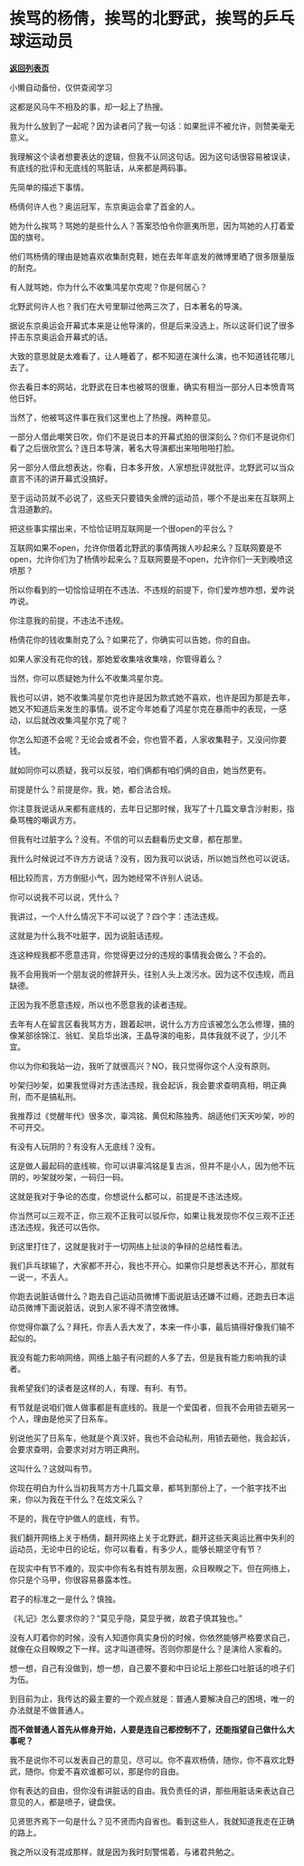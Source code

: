 # 挨骂的杨倩，挨骂的北野武，挨骂的乒乓球运动员

[**返回列表页**](/gzh/记忆承载3)

小懒自动备份，仅供查阅学习

这都是风马牛不相及的事，却一起上了热搜。  

  

我为什么放到了一起呢？因为读者问了我一句话：如果批评不被允许，则赞美毫无意义。

  

我理解这个读者想要表达的逻辑，但我不认同这句话。因为这句话很容易被误读，有底线的批评和无底线的骂脏话，从来都是两码事。

  

先简单的描述下事情。

  

杨倩何许人也？奥运冠军，东京奥运会拿了首金的人。  

  

她为什么挨骂？骂她的是些什么人？答案恐怕令你匪夷所思，因为骂她的人打着爱国的旗号。

  

他们骂杨倩的理由是她喜欢收集耐克鞋，她在去年年底发的微博里晒了很多限量版的耐克。

  

有人就骂她，你为什么不收集鸿星尔克呢？你是何居心？

  

北野武何许人也？我们在大号里聊过他两三次了，日本著名的导演。

  

据说东京奥运会开幕式本来是让他导演的，但是后来没选上，所以这哥们说了很多抨击东京奥运会开幕式的话。  

  

大致的意思就是太难看了，让人睡着了，都不知道在演什么演，也不知道钱花哪儿去了。

  

你去看日本的网站，北野武在日本也被骂的很重，确实有相当一部分人日本愤青骂他日奸。  

  

当然了，他被骂这件事在我们这里也上了热搜。两种意见。  

  

一部分人借此嘲笑日吹，你们不是说日本的开幕式拍的很深刻么？你们不是说你们看了之后很欣赏么？连日本导演，著名大导演都出来啪啪啪打脸。

  

另一部分人借此想表达，你看，日本多开放，人家想批评就批评，北野武可以当众直言不讳的讲开幕式没搞好。  

  

至于运动员就不必说了，这些天只要错失金牌的运动员，哪个不是出来在互联网上含泪道歉的。

  

把这些事实摆出来，不恰恰证明互联网是一个很open的平台么？

  

互联网如果不open，允许你借着北野武的事情两拨人吵起来么？互联网要是不open，允许你们为了杨倩吵起来么？互联网要是不open，允许你们一天到晚喷这喷那？  

  

所以你看到的一切恰恰证明在不违法、不违规的前提下，你们爱咋想咋想，爱咋说咋说。  

  

你注意我的前提，不违法不违规。  

  

杨倩花你的钱收集耐克了么？如果花了，你确实可以告她，你的自由。  

  

如果人家没有花你的钱，那她爱收集啥收集啥，你管得着么？  

  

当然，你可以质疑她为什么不收集鸿星尔克。  

  

我也可以讲，她不收集鸿星尔克也许是因为款式她不喜欢，也许是因为那是去年，她又不知道后来发生的事情。说不定今年她看了鸿星尔克在暴雨中的表现，一感动，以后就改收集鸿星尔克了呢？

  

你怎么知道不会呢？无论会或者不会，你也管不着，人家收集鞋子，又没问你要钱。  

  

就如同你可以质疑，我可以反驳，咱们俩都有咱们俩的自由，她当然更有。

  

前提是什么？前提是你，我，她，都合法合规。  

  

你注意我说话从来都有底线的，去年日记那时候，我写了十几篇文章含沙射影，指桑骂槐的嘲讽方方。  

  

但我有吐过脏字么？没有。不信的可以去翻看历史文章，都在那里。  

  

我什么时候说过不许方方说话？没有，因为我可以说话，所以她当然也可以说话。  

  

相比较而言，方方倒挺小气，因为她经常不许别人说话。  

  

你可以说我不可以说，凭什么？  

  

我讲过，一个人什么情况下不可以说了？四个字：违法违规。  

  

这就是为什么我不吐脏字，因为说脏话违规。  

  

连这种规我都不愿意违背，你觉得更过分的违规的事情我会做么？不会的。

  

我不会用我听一个朋友说的修辞开头，往别人头上泼污水。因为这不仅违规，而且缺德。  

  

正因为我不愿意违规，所以也不愿意我的读者违规。

  

去年有人在留言区看我骂方方，跟着起哄，说什么方方应该被怎么怎么修理，搞的像某部徐锦江、翁虹、吴启华出演，王晶导演的电影，具体我就不说了，少儿不宜。

  

你以为你和我站一边，我听了就很高兴？NO，我只觉得你这个人没有原则。  

  

吵架归吵架，如果我觉得对方违法违规，我会起诉，我会要求查明真相，明正典刑，而不是搞私刑。

  

我推荐过《觉醒年代》很多次，辜鸿铭、黄侃和陈独秀、胡适他们天天吵架，吵的不可开交。  

  

有没有人玩阴的？有没有人无底线？没有。

  

这是做人最起码的底线嘛，你可以讲辜鸿铭是复古派，但并不是小人，因为他不玩阴的，吵架就吵架，一码归一码。

  

这就是我对于争论的态度，你想说什么都可以，前提是不违法违规。  

  

你当然可以三观不正，你三观不正我可以驳斥你，如果让我发现你不仅三观不正还违法违规，我还可以告你。  

  

到这里打住了，这就是我对于一切网络上扯淡的争辩的总结性看法。

  

我们乒乓球输了，大家都不开心，我也不开心。如果你只是想表达不开心，那就有一说一，不丢人。

  

你跑去说脏话做什么？跑去自己运动员微博下面说脏话还嫌不过瘾，还跑去日本运动员微博下面说脏话，说到人家不得不清空微博。

  

你觉得你赢了么？拜托，你丢人丢大发了，本来一件小事，最后搞得好像我们输不起似的。

  

我没有能力影响网络，网络上脑子有问题的人多了去，但是我有能力影响我的读者。  

  

我希望我们的读者是这样的人，有理、有利、有节。  

  

有节就是说咱们做人做事都是有底线的。我是一个爱国者，但我不会用锁去砸另一个人，理由是他买了日系车。  

  

别说他买了日系车，他就是个真汉奸，我也不会动私刑，用锁去砸他，我会起诉，会要求查明，会要求对对方明正典刑。  

  

这叫什么？这就叫有节。  

  

你现在明白为什么当初我骂方方十几篇文章，都骂到那份上了，一个脏字找不出来，你以为我在干什么？在炫文采么？  

  

不是的，我在守护做人的底线，有节。

  

我们翻开网络上关于杨倩，翻开网络上关于北野武，翻开这些天奥运比赛中失利的运动员，无论中日的论坛，你可以看看，有多少人，能够长期坚守有节？  

  

在现实中有节不难的，现实中你有名有姓有朋友圈，众目睽睽之下。但在网络上，你只是个马甲，你很容易暴露本性。

  

君子的标准之一是什么？慎独。  

  

《礼记》怎么要求你的？“莫见乎隐，莫显乎微，故君子慎其独也。”

  

没有人盯着你的时候，没有人知道你真实身份的时候，你依然能够严格要求自己，就像在众目睽睽之下一样。这才叫道德呀。否则你那是什么？是演给人家看的。

  

想一想，自己有没做到，想一想，自己要不要和中日论坛上那些口吐脏话的喷子们为伍。  

  

到目前为止，我传达的最主要的一个观点就是：普通人要解决自己的困境，唯一的办法就是不做普通人。

  

 **而不做普通人首先从修身开始，人要是连自己都控制不了，还能指望自己做什么大事呢？**

  

我不是说你不可以发表自己的意见，尽可以。你不喜欢杨倩，随你，你不喜欢北野武，随你。你爱不喜欢谁都可以，那是你的自由。

  

你有表达的自由，但你没有讲脏话的自由。我负责任的讲，那些用脏话来表达自己意见的人，都是喷子，键盘侠。

  

见贤思齐焉下一句是什么？见不贤而内自省也。看到这些人，我就知道我走在正确的路上。

  

我之所以没有混成那样，就是因为我时刻警惕着，与诸君共勉之。

